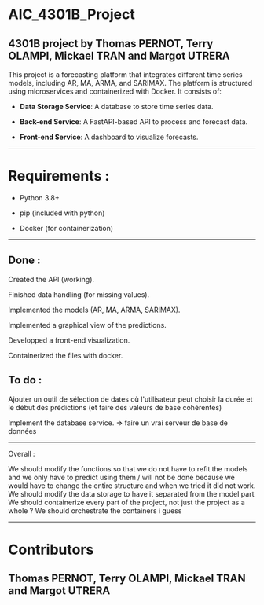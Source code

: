 # AIC_4301B_Project
## 4301B project by Thomas PERNOT, Terry OLAMPI, Mickael TRAN and Margot UTRERA

This project is a forecasting platform that integrates different time series models, including AR, MA, ARMA, and SARIMAX. The platform is structured using microservices and containerized with Docker. It consists of:

- **Data Storage Service**: A database to store time series data.

- **Back-end Service**: A FastAPI-based API to process and forecast data.

- **Front-end Service**: A dashboard to visualize forecasts.

---

# Requirements : 

- Python 3.8+

- pip (included with python)

- Docker (for containerization)

---


## Done :

Created the API (working).

Finished data handling (for missing values).

Implemented the models (AR, MA, ARMA, SARIMAX).

Implemented a graphical view of the predictions.

Developped a front-end visualization.

Containerized the files with docker.


## To do :

Ajouter un outil de sélection de dates où l'utilisateur peut choisir la durée et le début des prédictions (et faire des valeurs de base cohérentes)

Implement the database service. => faire un vrai serveur de base de données

---

Overall :

We should modify the functions so that we do not have to refit the models and we only have to predict using them / will not be done because we would have to change the entire structure and when we tried it did not work.
We should modify the data storage to have it separated from the model part 
We should containerize every part of the project, not just the project as a whole ? 
We should orchestrate the containers i guess

---

# Contributors

## Thomas PERNOT, Terry OLAMPI, Mickael TRAN and Margot UTRERA
